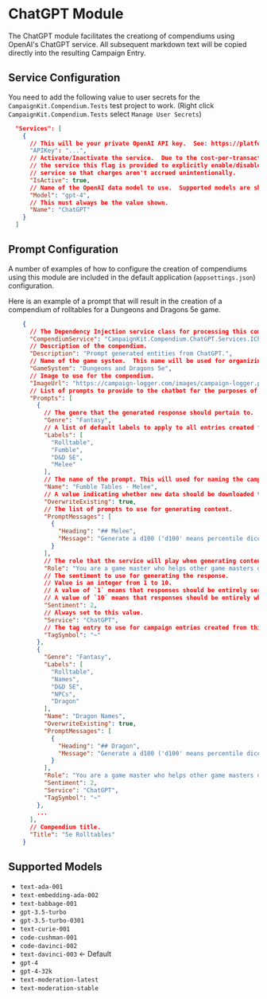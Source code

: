﻿# ChatGPT Module
The ChatGPT module facilitates the creationg of compendiums using OpenAI's ChatGPT service.  All subsequent markdown text will be copied directly into the resulting Campaign Entry.

## Service Configuration
You need to add the following value to user secrets for the `CampaignKit.Compendium.Tests` test project to work.  (Right click `CampaignKit.Compendium.Tests` select `Manage User Secrets`)
```json
  "Services": [
    {
      // This will be your private OpenAI API key.  See: https://platform.openai.com/
      "APIKey": "...",
      // Activate/Inactivate the service.  Due to the cost-per-transaction nature of
      // the service this flag is provided to explicitly enable/disable access to the 
      // service so that charges aren't accrued unintentionally.
      "IsActive": true,
      // Name of the OpenAI data model to use.  Supported models are shown below.
      "Model": "gpt-4",
      // This must always be the value shown.
      "Name": "ChatGPT"
    }
  ]
```

## Prompt Configuration
A number of examples of how to configure the creation of compendiums using this module are included in the default application (`appsettings.json`) configuration. 

Here is an example of a prompt that will result in the creation of a compendium of rolltables for a Dungeons and Dragons 5e game.

```json
    {
      // The Dependency Injection service class for processing this compendium.
      "CompendiumService": "CampaignKit.Compendium.ChatGPT.Services.IChatGPTCompendiumService, CampaignKit.Compendium.ChatGPT.dll",
      // Description of the compendium.
      "Description": "Prompt generated entities from ChatGPT.",
      // Name of the game system.  This name will be used for organizing generated files.  Make sure it's a path safe string.  (avoid special characters)
      "GameSystem": "Dungeons and Dragons 5e",
      // Image to use for the compendium.
      "ImageUrl": "https://campaign-logger.com/images/campaign-logger.png",
      // List of prompts to provide to the chatbot for the purposes of text generation.
      "Prompts": [
        {
          // The genre that the generated response should pertain to.
          "Genre": "Fantasy",
          // A list of default labels to apply to all entries created from this prompt.
          "Labels": [
            "Rolltable",
            "Fumble",
            "D&D 5E",
            "Melee"
          ],
          // The name of the prompt. This will used for naming the campaign entry that's created from the prompt response.
          "Name": "Fumble Tables - Melee",
          // A value indicating whether new data should be downloaded to replace saved prompt responses.
          "OverwriteExisting": true,
          // The list of prompts to use for generating content.
          "PromptMessages": [
            {
              "Heading": "## Melee",
              "Message": "Generate a d100 ('d100' means percentile dice which can produce a value of 1 to 100)  rolltable in markdown format for the following:\nTopic: Mishaps due to a critical failure on a melee attack\nGenre: {Genre}\nGame System: {GameSystem}\nSentiment: {Sentiment}"
            }
          ],
          // The role that the service will play when generating content.
          "Role": "You are a game master who helps other game masters develop rolltables to help them run their games.  Responses should be limited to what was specifically asked for.  Do not include introduction or closing text.  All generated tables should be in markdown format.  Do not surround any markdown text with fenced code blocks.",
          // The sentiment to use for generating the response.
          // Value is an integer from 1 to 10.
          // A value of `1` means that responses should be entirely serious.
          // A value of `10` means that responses should be entirely whimsical.
          "Sentiment": 2,
          // Always set to this value.
          "Service": "ChatGPT",
          // The tag entry to use for campaign entries created from this prompt.
          "TagSymbol": "~"
        },
        {
          "Genre": "Fantasy",
          "Labels": [
            "Rolltable",
            "Names",
            "D&D 5E",
            "NPCs",
            "Dragon"
          ],
          "Name": "Dragon Names",
          "OverwriteExisting": true,
          "PromptMessages": [
            {
              "Heading": "## Dragon",
              "Message": "Generate a d100 ('d100' means percentile dice which can produce a value of 1 to 100)  rolltable in markdown format for the following:\nTopic: NPC names and descriptions\nRace: Dragon\nGenre: {Genre}\nGame System: {GameSystem}\nSentiment: {Sentiment}\nTable Structure: Table should have three columns: dice value, name, description."
            }
          ],
          "Role": "You are a game master who helps other game masters develop rolltables to help them run their games.  Responses should be limited to what was specifically asked for.  Do not include introduction or closing text.  All generated tables should be in markdown format.  Do not surround any markdown text with fenced code blocks.",
          "Sentiment": 2,
          "Service": "ChatGPT",
          "TagSymbol": "~"
        },
        ...
      ],
      // Compendium title.
      "Title": "5e Rolltables"
    }
```

## Supported Models

* `text-ada-001`
* `text-embedding-ada-002`
* `text-babbage-001`
* `gpt-3.5-turbo`
* `gpt-3.5-turbo-0301`
* `text-curie-001`
* `code-cushman-001`
* `code-davinci-002`
* `text-davinci-003` <- Default
* `gpt-4`
* `gpt-4-32k`
* `text-moderation-latest`
* `text-moderation-stable`
